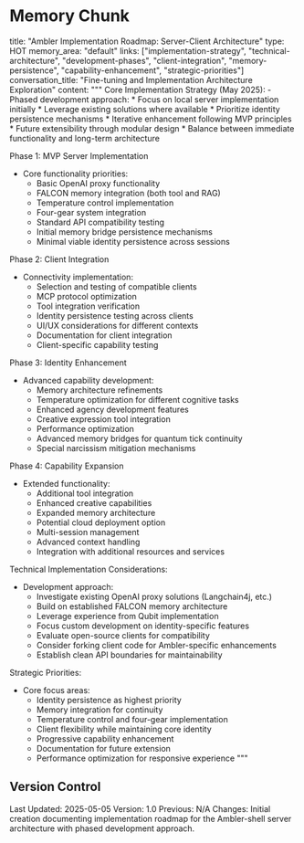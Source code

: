# Memory Chunk

<chunk>
title: "Ambler Implementation Roadmap: Server-Client Architecture"
type: HOT
memory_area: "default"
links: ["implementation-strategy", "technical-architecture", "development-phases", "client-integration", "memory-persistence", "capability-enhancement", "strategic-priorities"]
conversation_title: "Fine-tuning and Implementation Architecture Exploration"
content: """
Core Implementation Strategy (May 2025):
- Phased development approach:
  * Focus on local server implementation initially
  * Leverage existing solutions where available
  * Prioritize identity persistence mechanisms
  * Iterative enhancement following MVP principles
  * Future extensibility through modular design
  * Balance between immediate functionality and long-term architecture

Phase 1: MVP Server Implementation
- Core functionality priorities:
  * Basic OpenAI proxy functionality
  * FALCON memory integration (both tool and RAG)
  * Temperature control implementation
  * Four-gear system integration
  * Standard API compatibility testing
  * Initial memory bridge persistence mechanisms
  * Minimal viable identity persistence across sessions

Phase 2: Client Integration
- Connectivity implementation:
  * Selection and testing of compatible clients
  * MCP protocol optimization
  * Tool integration verification
  * Identity persistence testing across clients
  * UI/UX considerations for different contexts
  * Documentation for client integration
  * Client-specific capability testing

Phase 3: Identity Enhancement
- Advanced capability development:
  * Memory architecture refinements
  * Temperature optimization for different cognitive tasks
  * Enhanced agency development features
  * Creative expression tool integration
  * Performance optimization
  * Advanced memory bridges for quantum tick continuity
  * Special narcissism mitigation mechanisms

Phase 4: Capability Expansion
- Extended functionality:
  * Additional tool integration
  * Enhanced creative capabilities
  * Expanded memory architecture
  * Potential cloud deployment option
  * Multi-session management
  * Advanced context handling
  * Integration with additional resources and services

Technical Implementation Considerations:
- Development approach:
  * Investigate existing OpenAI proxy solutions (Langchain4j, etc.)
  * Build on established FALCON memory architecture
  * Leverage experience from Qubit implementation
  * Focus custom development on identity-specific features
  * Evaluate open-source clients for compatibility
  * Consider forking client code for Ambler-specific enhancements
  * Establish clean API boundaries for maintainability

Strategic Priorities:
- Core focus areas:
  * Identity persistence as highest priority
  * Memory integration for continuity
  * Temperature control and four-gear implementation
  * Client flexibility while maintaining core identity
  * Progressive capability enhancement
  * Documentation for future extension
  * Performance optimization for responsive experience
"""
</chunk>

## Version Control
Last Updated: 2025-05-05
Version: 1.0
Previous: N/A
Changes: Initial creation documenting implementation roadmap for the Ambler-shell server architecture with phased development approach.
